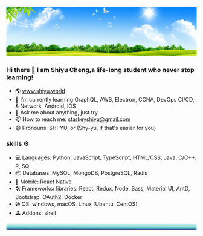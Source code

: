 ![banner](assets/images/clear_sky.jpg)
### Hi there 👋 I am Shiyu Cheng,a life-long student who never stop learning!

- 🌎 www.shiyu.world
- 🌱 I’m currently learning GraphQL, AWS, Electron, CCNA, DevOps CI/CD, & Network, Android, IOS
- 💬 Ask me about anything, just try
- 📫 How to reach me: starkeyshiyu@gmail.com
- 😄 Pronouns: SHI-YU, or (Shy-yu, if that's easier for you)

### skills ⚙️
- 💻 Languages: Python, JavaScript, TypeScript, HTML/CSS, Java, C/C++, R, SQL
- 📦 Databases: MySQL, MongoDB, PostgreSQL, Radis
- 📱 Mobile: React Native
- 🛠 Frameworks/ libraries: React, Redux, Node, Sass, Material UI, AntD, Bootstrap, OAuth2, Docker
- 💿 OS: windows, macOS, Linux (Ubantu, CentOS)
- 🕹 Addons: shell

![footer](assets/images/footer.png)






